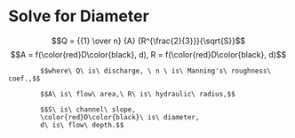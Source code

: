 # Solve for Diameter

 $$Q = {{1} \over n} {A} {R^{\frac{2}{3}}}{\sqrt{S}}$$
            $$A = f(\color{red}D\color{black}, d),
            R = f(\color{red}D\color{black}, d)$$
  
            $$where\ Q\ is\ discharge, \ n \ is\ Manning's\ roughness\  coef.,$$
  
            $$A\ is\ flow\ area,\ R\ is\ hydraulic\ radius,$$
  
            $$S\ is\ channel\ slope,
            \color{red}D\color{black}\ is\ diameter,
            d\ is\ flow\ depth.$$